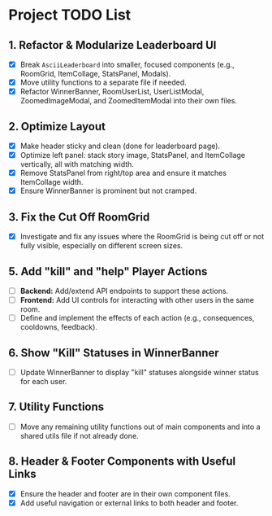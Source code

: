 # Project TODO List

## 1. Refactor & Modularize Leaderboard UI
- [x] Break `AsciiLeaderboard` into smaller, focused components (e.g., RoomGrid, ItemCollage, StatsPanel, Modals).
- [x] Move utility functions to a separate file if needed.
- [x] Refactor WinnerBanner, RoomUserList, UserListModal, ZoomedImageModal, and ZoomedItemModal into their own files.

## 2. Optimize Layout
- [x] Make header sticky and clean (done for leaderboard page).
- [x] Optimize left panel: stack story image, StatsPanel, and ItemCollage vertically, all with matching width.
- [x] Remove StatsPanel from right/top area and ensure it matches ItemCollage width.
- [x] Ensure WinnerBanner is prominent but not cramped.

## 3. Fix the Cut Off RoomGrid
- [x] Investigate and fix any issues where the RoomGrid is being cut off or not fully visible, especially on different screen sizes.

## 5. Add "kill" and "help" Player Actions
- [ ] **Backend:** Add/extend API endpoints to support these actions.
- [ ] **Frontend:** Add UI controls for interacting with other users in the same room.
- [ ] Define and implement the effects of each action (e.g., consequences, cooldowns, feedback).

## 6. Show "Kill" Statuses in WinnerBanner
- [ ] Update WinnerBanner to display "kill" statuses alongside winner status for each user.

## 7. Utility Functions
- [ ] Move any remaining utility functions out of main components and into a shared utils file if not already done.

## 8. Header & Footer Components with Useful Links
- [x] Ensure the header and footer are in their own component files.
- [x] Add useful navigation or external links to both header and footer. 